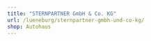 ```yaml
---
title: "STERNPARTNER GmbH & Co. KG"
url: /lueneburg/sternpartner-gmbh-und-co-kg/
shop: Autohaus
---
```

